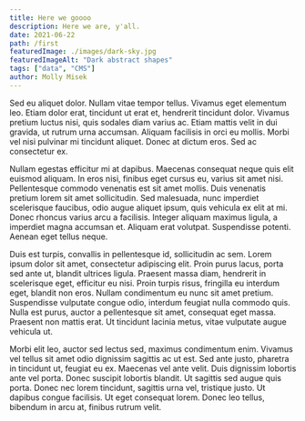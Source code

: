 ```yaml
---
title: Here we goooo
description: Here we are, y'all.
date: 2021-06-22
path: /first
featuredImage: ./images/dark-sky.jpg
featuredImageAlt: "Dark abstract shapes"
tags: ["data", "CMS"]
author: Molly Misek
---
```


Sed eu aliquet dolor. Nullam vitae tempor tellus. Vivamus eget elementum leo. Etiam dolor erat, tincidunt ut erat et, hendrerit tincidunt dolor. Vivamus pretium luctus nisi, quis sodales diam varius ac. Etiam mattis velit in dui gravida, ut rutrum urna accumsan. Aliquam facilisis in orci eu mollis. Morbi vel nisi pulvinar mi tincidunt aliquet. Donec at dictum eros. Sed ac consectetur ex.

Nullam egestas efficitur mi at dapibus. Maecenas consequat neque quis elit euismod aliquam. In eros nisi, finibus eget cursus eu, varius sit amet nisi. Pellentesque commodo venenatis est sit amet mollis. Duis venenatis pretium lorem sit amet sollicitudin. Sed malesuada, nunc imperdiet scelerisque faucibus, odio augue aliquet ipsum, quis vehicula ex elit at mi. Donec rhoncus varius arcu a facilisis. Integer aliquam maximus ligula, a imperdiet magna accumsan et. Aliquam erat volutpat. Suspendisse potenti. Aenean eget tellus neque.

Duis est turpis, convallis in pellentesque id, sollicitudin ac sem. Lorem ipsum dolor sit amet, consectetur adipiscing elit. Proin purus lacus, porta sed ante ut, blandit ultrices ligula. Praesent massa diam, hendrerit in scelerisque eget, efficitur eu nisi. Proin turpis risus, fringilla eu interdum eget, blandit non eros. Nullam condimentum eu nunc sit amet pretium. Suspendisse vulputate congue odio, interdum feugiat nulla commodo quis. Nulla est purus, auctor a pellentesque sit amet, consequat eget massa. Praesent non mattis erat. Ut tincidunt lacinia metus, vitae vulputate augue vehicula ut.

Morbi elit leo, auctor sed lectus sed, maximus condimentum enim. Vivamus vel tellus sit amet odio dignissim sagittis ac ut est. Sed ante justo, pharetra in tincidunt ut, feugiat eu ex. Maecenas vel ante velit. Duis dignissim lobortis ante vel porta. Donec suscipit lobortis blandit. Ut sagittis sed augue quis porta. Donec nec lorem tincidunt, sagittis urna vel, tristique justo. Ut dapibus congue facilisis. Ut eget consequat lorem. Donec leo tellus, bibendum in arcu at, finibus rutrum velit.

